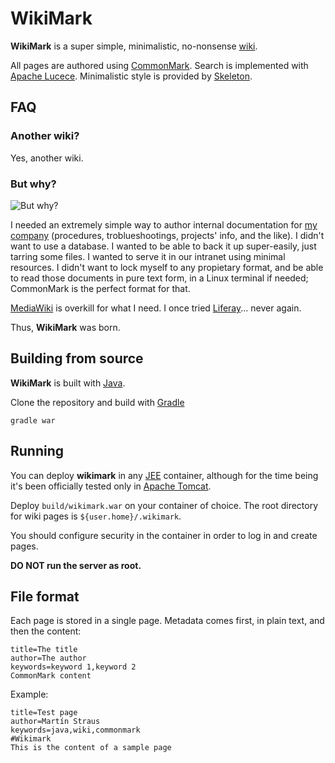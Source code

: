 # WikiMark

**WikiMark** is a super simple, minimalistic, no-nonsense [wiki](https://en.wikipedia.org/wiki/Wiki).

All pages are authored using [CommonMark](http://commonmark.org). Search is implemented with 
[Apache Lucece](https://lucene.apache.org). Minimalistic style is provided by [Skeleton](http://getskeleton.com/). 

## FAQ

### Another wiki? 

Yes, another wiki. 

### But why?

![But why?](http://www.reactiongifs.com/r/but-why.gif "But why?")

I needed an extremely simple way to author internal documentation for [my company](http://fit.com.ar) (procedures, 
troblueshootings, projects' info, and the like). I didn't want to use a database. I wanted to be able to back
it up super-easily, just tarring some files. I wanted to serve it in our intranet using minimal resources. I didn't want
to lock myself to any propietary format, and be able to read those documents in pure text form, in a Linux terminal if 
needed; CommonMark is the perfect format for that.

[MediaWiki](https://www.mediawiki.org/) is overkill for what I need. I once tried [Liferay](http://liferay.com)... 
never again.

Thus, __WikiMark__ was born.

## Building from source

__WikiMark__ is built with [Java](http://www.oracle.com/technetwork/java).

Clone the repository and build with [Gradle](https://gradle.org/)

    gradle war

## Running

You can deploy **wikimark** in any [JEE](http://www.oracle.com/technetwork/java/javaee) container, although for the time 
being it's been officially tested only in [Apache Tomcat](http://tomcat.apache.org/).

Deploy ```build/wikimark.war``` on your container of choice. The root directory for wiki pages is 
```${user.home}/.wikimark```.

You should configure security in the container in order to log in and create pages.

**DO NOT run the server as root.**

## File format

Each page is stored in a single page. Metadata comes first, in plain text, and then the content:

    title=The title
    author=The author
    keywords=keyword 1,keyword 2
    CommonMark content

Example:

    title=Test page
    author=Martín Straus
    keywords=java,wiki,commonmark
    #Wikimark
    This is the content of a sample page

